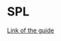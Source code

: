 # SPL
[Link of the guide](https://www.youtube.com/playlist\?list\=PLZQftyCk7_SdoVexSmwy_tBgs7P0b97yD)
